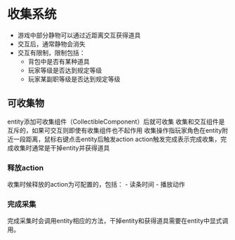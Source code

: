 # 收集系统

- 游戏中部分静物可以通过近距离交互获得道具
- 交互后，通常静物会消失
- 交互有限制，限制包括：
    - 背包中是否有某种道具
    - 玩家等级是否达到规定等级
    - 玩家某副职等级是否达到规定等级

## 可收集物

entity添加可收集组件（CollectibleComponent）后就可收集
收集和交互组件是互斥的，如果可交互则即使有收集组件也不起作用
收集操作指玩家角色在entity附近一段距离，鼠标右键点击entity后触发action
action触发完成表示完成收集，完成收集时通常是干掉entity并获得道具

### 释放action

收集时候释放的action为可配置的，包括：
    - 读条时间
    - 播放动作

### 完成采集

完成采集时会调用entity相应的方法，干掉entity和获得道具需要在entity中显式调用。
